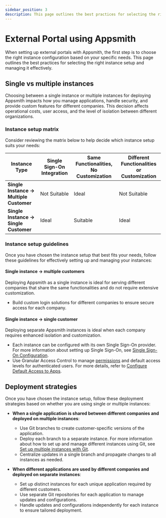 ```yaml
---
sidebar_position: 3
description: This page outlines the best practices for selecting the right instance setup to ensure effective and secure access for all users.
---
```


# External Portal using Appsmith

When setting up external portals with Appsmith, the first step is to choose the right instance configuration based on your specific needs. This page outlines the best practices for selecting the right instance setup and managing it effectively.

## Single vs multiple instances

Choosing between a single instance or multiple instances for deploying Appsmith impacts how you manage applications, handle security, and provide custom features for different companies. This decision affects operational costs, user access, and the level of isolation between different organizations.

### Instance setup matrix

Consider reviewing the matrix below to help decide which instance setup suits your needs:

| **Instance Type**            | **Single Sign-On Integration** | **Same Functionalities, No Customization** | **Different Functionalities or Customization** |
|------------------------------|--------------------------------|--------------------------------------------|------------------------------------------------|
| **Single Instance -> Multiple Customer**          | Not Suitable                    | Ideal                                       | Not Suitable                                   |
| **Single Instance -> Single Customer**       | Ideal                           | Suitable                                    | Ideal                                          |

### Instance setup guidelines

Once you have chosen the instance setup that best fits your needs, follow these guidelines for effectively setting up and managing your instances:

#### Single instance → multiple customers
Deploying Appsmith as a single instance is ideal for serving different companies that share the same functionalities and do not require extensive customization.

  <ZoomImage src="/img/appsmith-single-instance.svg" alt="Set up Appsmith as a single instance" caption="Set up Appsmith as a single instance"/>

  - Build custom login solutions for different companies to ensure secure access for each company.

#### Single instance → single customer

Deploying separate Appsmith instances is ideal when each company requires enhanced isolation and customization.

  <ZoomImage src="/img/appsmith-multiple-instances.svg" alt="Set up Appsmith as multiple instances" caption="Set up Appsmith as multiple instances"/>

  - Each instance can be configured with its own Single Sign-On provider. For more information about setting up Single Sign-On, see [Single Sign-On Configuration](/getting-started/setup/instance-configuration/authentication).
  - Use Granular Access Control to manage [permissions](advanced-concepts/granular-access-control/reference/permissions) and default access levels for authenticated users. For more details, refer to [Configure Default Access to Apps](/advanced-concepts/granular-access-control/how-to-guides/configure-default-permissions).

## Deployment strategies

Once you have chosen the instance setup, follow these deployment strategies based on whether you are using single or multiple instances:

* **When a single application is shared between different companies and deployed on multiple instances**:
  - Use Git branches to create customer-specific versions of the application.
  - Deploy each branch to a separate instance. For more information about how to set up and manage different instances using Git, see [Set up multiple instances with Git](/advanced-concepts/version-control-with-git/environments-with-git).
  - Centralize updates in a single branch and propagate changes to all instances as needed.

* **When different applications are used by different companies and deployed on separate instances**:
  - Set up distinct instances for each unique application required by different customers.
  - Use separate Git repositories for each application to manage updates and configurations.
  - Handle updates and configurations independently for each instance to ensure tailored deployment.
